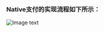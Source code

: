 ### Native支付的实现流程如下所示：
![Image text](https://pay.weixin.qq.com/wiki/doc/apiv3/wxpay/assets/img/common/pay/chapter3_1_2.png)
